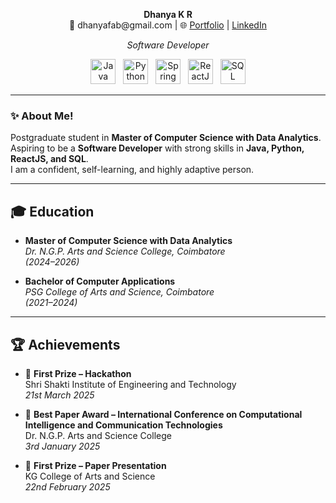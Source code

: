 <p align="center">
  <strong>Dhanya K R</strong><br>
  📧 dhanyafab@gmail.com | 🌐 <a href="https://dhanya30.onrender.com/">Portfolio</a> |  <a href="https://www.linkedin.com/in/dhanya3010">LinkedIn</a>
</p>

<p align="center">
  <em>Software Developer</em>
</p>

<p align="center">
  <img src="https://cdn.jsdelivr.net/gh/devicons/devicon/icons/java/java-original.svg" alt="Java" width="40" height="40"/>
  &nbsp;
  <img src="https://cdn.jsdelivr.net/gh/devicons/devicon/icons/python/python-original.svg" alt="Python" width="40" height="40"/>
  &nbsp;
  <img src="https://cdn.jsdelivr.net/gh/devicons/devicon/icons/spring/spring-original.svg" alt="Spring Boot" width="40" height="40"/>
  &nbsp;
  <img src="https://cdn.jsdelivr.net/gh/devicons/devicon/icons/react/react-original.svg" alt="ReactJS" width="40" height="40"/>
  &nbsp;
  <img src="https://cdn.jsdelivr.net/gh/devicons/devicon/icons/mysql/mysql-original.svg" alt="SQL" width="40" height="40"/>
</p>

---

### ✨ About Me!

Postgraduate student in **Master of Computer Science with Data Analytics**.  
Aspiring to be a **Software Developer** with strong skills in **Java, Python, ReactJS, and SQL**.  
I am a confident, self-learning, and highly adaptive person.

---

## 🎓 Education

- **Master of Computer Science with Data Analytics**  
  *Dr. N.G.P. Arts and Science College, Coimbatore*  
  *(2024–2026)*

- **Bachelor of Computer Applications**  
  *PSG College of Arts and Science, Coimbatore*  
  *(2021–2024)*

---

## 🏆 Achievements

- 🥇 **First Prize – Hackathon**  
  Shri Shakti Institute of Engineering and Technology  
  *21st March 2025*

- 🏅 **Best Paper Award – International Conference on Computational Intelligence and Communication Technologies**  
  Dr. N.G.P. Arts and Science College  
  *3rd January 2025*

- 🥇 **First Prize – Paper Presentation**  
  KG College of Arts and Science  
  *22nd February 2025*
